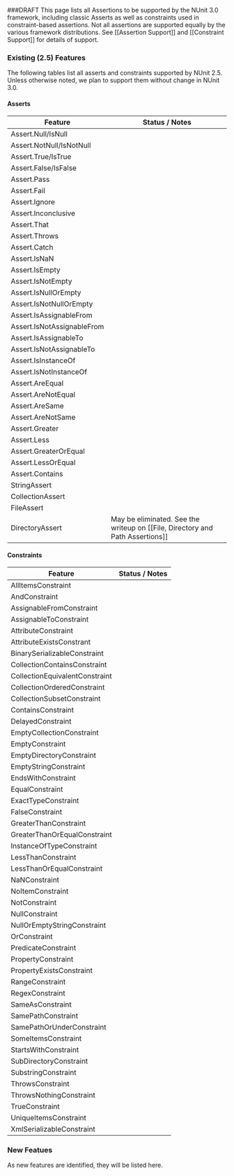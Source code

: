 ###DRAFT
This page lists all Assertions to be supported by the NUnit 3.0 framework, including classic Asserts as well as constraints used in constraint-based assertions. Not all assertions are supported equally by the various framework distributions. See [[Assertion Support]] and [[Constraint Support]] for details of support.

### Existing (2.5) Features

The following tables list all asserts and constraints supported by NUnit 2.5. Unless otherwise noted, we plan to support them without change in NUnit 3.0. 

#### Asserts

| Feature  |  Status / Notes  |
|----------|------------------|
| Assert.Null/IsNull        | |
| Assert.NotNull/IsNotNull  | |
| Assert.True/IsTrue        | |
| Assert.False/IsFalse      | |
| Assert.Pass               | |
| Assert.Fail               | |
| Assert.Ignore             | |
| Assert.Inconclusive       | |
| Assert.That               | |
| Assert.Throws             | |
| Assert.Catch              | |
| Assert.IsNaN              | |
| Assert.IsEmpty            | |
| Assert.IsNotEmpty         | |
| Assert.IsNullOrEmpty      | |
| Assert.IsNotNullOrEmpty   | |
| Assert.IsAssignableFrom   | |
| Assert.IsNotAssignableFrom| |
| Assert.IsAssignableTo     | |
| Assert.IsNotAssignableTo  | |
| Assert.IsInstanceOf       | |
| Assert.IsNotInstanceOf    | |
| Assert.AreEqual           | |
| Assert.AreNotEqual        | |
| Assert.AreSame            | |
| Assert.AreNotSame         | |
| Assert.Greater            | |
| Assert.Less               | |
| Assert.GreaterOrEqual     | |
| Assert.LessOrEqual        | |
| Assert.Contains           | |
| StringAssert              | |
| CollectionAssert          | |
| FileAssert                | |
| DirectoryAssert           | May be eliminated. See the writeup on [[File, Directory and Path Assertions]] |

#### Constraints

| Feature  |  Status / Notes  |
|----------|------------------|
| AllItemsConstraint              | |
| AndConstraint                   | |
| AssignableFromConstraint        | |
| AssignableToConstraint          | |
| AttributeConstraint             | |
| AttributeExistsConstrant        | |
| BinarySerializableConstraint    | |
| CollectionContainsConstraint    | |
| CollectionEquivalentConstraint  | |
| CollectionOrderedConstraint     | |
| CollectionSubsetConstraint      | |
| ContainsConstraint              | |
| DelayedConstraint               | |
| EmptyCollectionConstraint       | |
| EmptyConstraint                 | |
| EmptyDirectoryConstraint        | |
| EmptyStringConstraint           | |
| EndsWithConstraint              | |
| EqualConstraint                 | |
| ExactTypeConstraint             | |
| FalseConstraint                 | |
| GreaterThanConstraint           | |
| GreaterThanOrEqualConstraint    | |
| InstanceOfTypeConstraint        | |
| LessThanConstraint              | |
| LessThanOrEqualConstraint       | |
| NaNConstraint                   | |
| NoItemConstraint                | |
| NotConstraint                   | |
| NullConstraint                  | |
| NullOrEmptyStringConstraint     | |
| OrConstraint                    | |
| PredicateConstraint             | |
| PropertyConstraint              | |
| PropertyExistsConstraint        | |
| RangeConstraint                 | |
| RegexConstraint                 | |
| SameAsConstraint                | |
| SamePathConstraint              | |
| SamePathOrUnderConstraint       | |
| SomeItemsConstraint             | |
| StartsWithConstraint            | |
| SubDirectoryConstraint          | |
| SubstringConstraint             | |
| ThrowsConstraint                | |
| ThrowsNothingConstraint         | |
| TrueConstraint                  | |
| UniqueItemsConstraint           | |
| XmlSerializableConstraint       | |

### New Featues

As new features are identified, they will be listed here.


